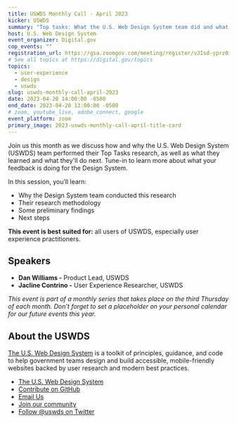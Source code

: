 ```yaml
---
title: USWDS Monthly Call - April 2023
kicker: USWDS
summary: "Top tasks: What the U.S. Web Design System team did and what they found"
host: U.S. Web Design System
event_organizer: Digital.gov
cop_events: ""
registration_url: https://gsa.zoomgov.com/meeting/register/vJIsd-yprz0iHLdpaMaMneN1Iseo26Pd-mA
# See all topics at https://digital.gov/topics
topics:
  - user-experience
  - design
  - uswds
slug: uswds-monthly-call-april-2023
date: 2023-04-20 14:00:00 -0500
end_date: 2023-04-20 13:00:00 -0500
# zoom, youtube_live, adobe_connect, google
event_platform: zoom
primary_image: 2023-uswds-monthly-call-april-title-card
---
```

Join us this month as we discuss how and why the U.S. Web Design System (USWDS) team performed their Top Tasks research, as well as what they learned and what they'll do next. Tune-in to learn more about what your feedback is doing for the Design System. 

In this session, you’ll learn:

* Why the Design System team conducted this research
* Their research methodology
* Some preliminary findings
* Next steps

**This event is best suited for:** all users of USWDS, especially user experience practitioners.

## Speakers

* **Dan Williams -** Product Lead, USWDS
* **Jacline Contrino -** User Experience Researcher, USWDS

*This event is part of a monthly series that takes place on the third Thursday of each month. Don’t forget to set a placeholder on your personal calendar for our future events this year.*

## About the USWDS

[The U.S. Web Design System](https://designsystem.digital.gov/) is a toolkit of principles, guidance, and code to help government teams design and build accessible, mobile-friendly websites backed by user research and modern best practices.

* [The U.S. Web Design System](https://designsystem.digital.gov/)
* [Contribute on GitHub](https://github.com/uswds/uswds/issues)
* [Email Us](mailto:uswds@support.digitalgov.gov)
* [Join our community](https://digital.gov/communities/uswds/)
* [Follow @uswds on Twitter](https://twitter.com/uswds)